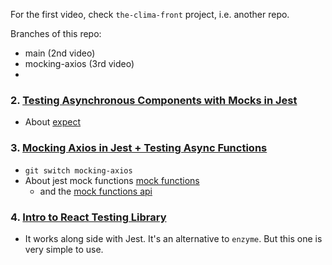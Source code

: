 For the first video, check `the-clima-front` project, i.e. another repo.

Branches of this repo:

- main (2nd video)
- mocking-axios (3rd video)
-

### 2. [Testing Asynchronous Components with Mocks in Jest](https://www.youtube.com/watch?v=uo0psyTxgQM&list=PL8fumNHsC-3NaPNxh2bous6bBDWwJ4r1-&index=3)

- About [expect](https://jestjs.io/docs/expect)

### 3. [Mocking Axios in Jest + Testing Async Functions](https://www.youtube.com/watch?v=9Yrd4aZkse8&list=PL8fumNHsC-3NaPNxh2bous6bBDWwJ4r1-&index=4)

- `git switch mocking-axios`
- About jest mock functions [mock functions](https://jestjs.io/docs/mock-functions)
  - and the [mock functions api](https://jestjs.io/docs/mock-function-api)

### 4. [Intro to React Testing Library](https://www.youtube.com/watch?v=YQLn7ycfzEo&list=PL8fumNHsC-3NaPNxh2bous6bBDWwJ4r1-&index=4)

- It works along side with Jest. It's an alternative to `enzyme`. But this one is very simple to use.
